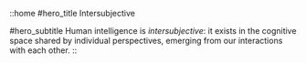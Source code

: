 ::home
#hero_title
Intersubjective

#hero_subtitle
Human intelligence is *intersubjective*: it exists in the cognitive space shared by individual perspectives, emerging from our interactions with each other.
::

